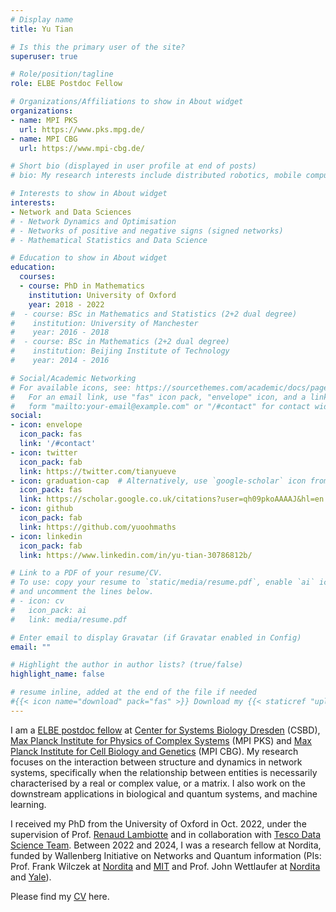 ```yaml
---
# Display name
title: Yu Tian

# Is this the primary user of the site?
superuser: true

# Role/position/tagline
role: ELBE Postdoc Fellow 

# Organizations/Affiliations to show in About widget
organizations:
- name: MPI PKS 
  url: https://www.pks.mpg.de/
- name: MPI CBG
  url: https://www.mpi-cbg.de/

# Short bio (displayed in user profile at end of posts)
# bio: My research interests include distributed robotics, mobile computing and programmable matter.

# Interests to show in About widget
interests:
- Network and Data Sciences
# - Network Dynamics and Optimisation
# - Networks of positive and negative signs (signed networks)
# - Mathematical Statistics and Data Science

# Education to show in About widget
education:
  courses:
  - course: PhD in Mathematics
    institution: University of Oxford
    year: 2018 - 2022
#  - course: BSc in Mathematics and Statistics (2+2 dual degree)
#    institution: University of Manchester
#    year: 2016 - 2018
#  - course: BSc in Mathematics (2+2 dual degree)
#    institution: Beijing Institute of Technology
#    year: 2014 - 2016

# Social/Academic Networking
# For available icons, see: https://sourcethemes.com/academic/docs/page-builder/#icons
#   For an email link, use "fas" icon pack, "envelope" icon, and a link in the
#   form "mailto:your-email@example.com" or "/#contact" for contact widget.
social:
- icon: envelope
  icon_pack: fas
  link: '/#contact'
- icon: twitter
  icon_pack: fab
  link: https://twitter.com/tianyueve
- icon: graduation-cap  # Alternatively, use `google-scholar` icon from `ai` icon pack
  icon_pack: fas
  link: https://scholar.google.co.uk/citations?user=qh09pkoAAAAJ&hl=en
- icon: github
  icon_pack: fab
  link: https://github.com/yuoohmaths
- icon: linkedin
  icon_pack: fab
  link: https://www.linkedin.com/in/yu-tian-30786812b/

# Link to a PDF of your resume/CV.
# To use: copy your resume to `static/media/resume.pdf`, enable `ai` icons in `params.toml`, 
# and uncomment the lines below.
# - icon: cv
#   icon_pack: ai
#   link: media/resume.pdf

# Enter email to display Gravatar (if Gravatar enabled in Config)
email: ""

# Highlight the author in author lists? (true/false)
highlight_name: false

# resume inline, added at the end of the file if needed
#{{< icon name="download" pack="fas" >}} Download my {{< staticref "uploads/cv.pdf" "newtab" >}}CV{{< /staticref >}}.
---
```


I am a [ELBE postdoc fellow](https://www.csbdresden.de/join-us/as-a-postdoc/) at [Center for Systems Biology Dresden](https://www.csbdresden.de/) (CSBD),  [Max Planck Institute for Physics of Complex Systems](https://www.pks.mpg.de/) (MPI PKS) and [Max Planck Institute for Cell Biology and Genetics](https://www.mpi-cbg.de/) (MPI CBG). My research focuses on the interaction between structure and dynamics in network systems, specifically when the relationship between entities is necessarily characterised by a real or complex value, or a matrix. I also work on the downstream applications in biological and quantum systems, and machine learning. 

I received my PhD from the University of Oxford in Oct. 2022, under the supervision of Prof. [Renaud Lambiotte](https://www.maths.ox.ac.uk/people/renaud.lambiotte/) and in collaboration with [Tesco Data Science Team](https://www.tesco.com/). Between 2022 and 2024, I was a research fellow at Nordita, funded by Wallenberg Initiative on Networks and Quantum information (PIs: Prof. Frank Wilczek at [Nordita](https://nordita.org/people/nordita-person/frank-wilczek) and [MIT](https://physics.mit.edu/faculty/frank-wilczek/) and Prof. John Wettlaufer at [Nordita](https://nordita.org/people/nordita-person/john-wettlaufer) and [Yale](https://physics.yale.edu/people/john-wettlaufer)).

Please find my [CV](https://ytian.netlify.app/uploads/cv.pdf) here.
